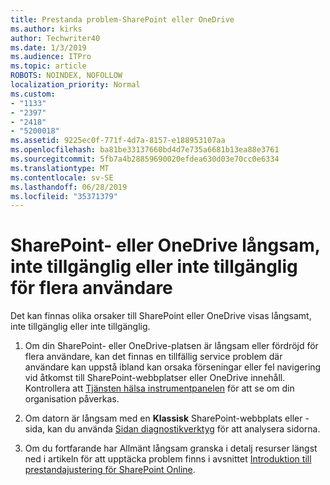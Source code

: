 ```yaml
---
title: Prestanda problem-SharePoint eller OneDrive
ms.author: kirks
author: Techwriter40
ms.date: 1/3/2019
ms.audience: ITPro
ms.topic: article
ROBOTS: NOINDEX, NOFOLLOW
localization_priority: Normal
ms.custom:
- "1133"
- "2397"
- "2418"
- "5200018"
ms.assetid: 9225ec0f-771f-4d7a-8157-e188953107aa
ms.openlocfilehash: ba81be33137660bd4d7e735a6681b13ea88e3761
ms.sourcegitcommit: 5fb7a4b28859690020efdea630d03e70cc0e6334
ms.translationtype: MT
ms.contentlocale: sv-SE
ms.lasthandoff: 06/28/2019
ms.locfileid: "35371379"
---
```

# <a name="sharepoint-or-onedrive-slow-inaccessible-or-unavailable-for-multiple-users"></a>SharePoint- eller OneDrive långsam, inte tillgänglig eller inte tillgänglig för flera användare

Det kan finnas olika orsaker till SharePoint eller OneDrive visas långsamt, inte tillgänglig eller inte tillgänglig.
  
1. Om din SharePoint- eller OneDrive-platsen är långsam eller fördröjd för flera användare, kan det finnas en tillfällig service problem där användare kan uppstå ibland kan orsaka förseningar eller fel navigering vid åtkomst till SharePoint-webbplatser eller OneDrive innehåll. Kontrollera att [Tjänsten hälsa instrumentpanelen](https://admin.microsoft.com/AdminPortal/Home#/servicehealth) för att se om din organisation påverkas.
  
2. Om datorn är långsam med en **Klassisk** SharePoint-webbplats eller -sida, kan du använda [Sidan diagnostikverktyg](https://aka.ms/perftool) för att analysera sidorna.
  
3. Om du fortfarande har Allmänt långsam granska i detalj resurser längst ned i artikeln för att upptäcka problem finns i avsnittet [Introduktion till prestandajustering för SharePoint Online](https://go.microsoft.com/fwlink/?linkid=2024334).
  